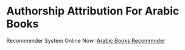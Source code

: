 # Authorship Attribution For Arabic Books

Recommender System
Online Now :[Arabic Books Recommnder](https://share.streamlit.io/a-safarji/books-recommnder-/main/basedon_user.py)

